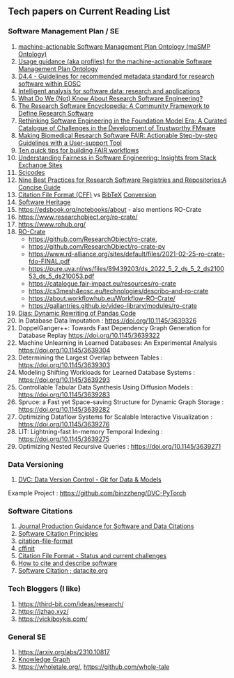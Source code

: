 ## Tech papers on Current Reading List



### Software Management Plan / SE
1. [machine-actionable Software Management Plan Ontology (maSMP Ontology)](https://zenodo.org/records/10582073)
2. [Usage guidance (aka profiles) for the machine-actionable Software Management Plan Ontology](https://zenodo.org/records/10582121)
3. [D4.4 - Guidelines for recommended metadata standard for research software within EOSC](https://zenodo.org/records/8199104)
4. [Intelligent analysis for software data: research and applications](https://link.springer.com/article/10.1631/FITEE.2230000)
5. [What Do We (Not) Know About Research Software Engineering?](https://openresearchsoftware.metajnl.com/articles/10.5334/jors.384)
6. [The Research Software Encyclopedia: A Community Framework to Define Research Software](https://openresearchsoftware.metajnl.com/articles/10.5334/jors.359)
7. [Rethinking Software Engineering in the Foundation Model Era: A Curated Catalogue of Challenges in the Development of Trustworthy FMware](https://arxiv.org/abs/2402.15943)
8. [Making Biomedical Research Software FAIR: Actionable Step-by-step Guidelines with a User-support Tool](https://www.nature.com/articles/s41597-023-02463-x)
9. [Ten quick tips for building FAIR workflows](https://journals.plos.org/ploscompbiol/article?id=10.1371/journal.pcbi.1011369)
10. [Understanding Fairness in Software Engineering: Insights from Stack Exchange Sites](https://arxiv.org/pdf/2402.19038.pdf)
11. [Scicodes](https://scicodes.net/)
12. [Nine Best Practices for Research Software Registries and Repositories:A Concise Guide](https://arxiv.org/pdf/2012.13117.pdf)
13. [Citation File Format (CFF)](https://citation-file-format.github.io/) vs [BibTeX](https://www.bibtex.com/g/bibtex-format/)    [Conversion](https://news.ycombinator.com/item?id=28246899)
14. [Software Heritage](https://docs.softwareheritage.org/index.html)
15. https://edsbook.org/notebooks/about - also mentions RO-Crate
16. https://www.researchobject.org/ro-crate/
17. https://www.rohub.org/
18. [RO-Crate](https://www.researchobject.org/ro-crate/)
       - https://github.com/ResearchObject/ro-crate,
       - https://github.com/ResearchObject/ro-crate-py
       - https://www.rd-alliance.org/sites/default/files/2021-02-25-ro-crate-fdo-FINAL.pdf
       - https://pure.uva.nl/ws/files/89439203/ds_2022_5_2_ds_5_2_ds210053_ds_5_ds210053.pdf
       - https://catalogue.fair-impact.eu/resources/ro-crate
       - https://cs3mesh4eosc.eu/technologies/describo-and-ro-crate
       - https://about.workflowhub.eu/Workflow-RO-Crate/
       - https://gallantries.github.io/video-library/modules/ro-crate
19. [Dias: Dynamic Rewriting of Pandas Code](https://doi.org/10.1145/3639313)
20. In Database Data Imputation : https://doi.org/10.1145/3639326
21. DoppelGanger++: Towards Fast Dependency Graph Generation for Database Replay https://doi.org/10.1145/3639322
22. Machine Unlearning in Learned Databases: An Experimental Analysis  https://doi.org/10.1145/3639304
23. Determining the Largest Overlap between Tables : https://doi.org/10.1145/3639303
24. Modeling Shifting Workloads for Learned Database Systems : https://doi.org/10.1145/3639293
25. Controllable Tabular Data Synthesis Using Diffusion Models : https://doi.org/10.1145/3639283
26. Spruce: a Fast yet Space-saving Structure for Dynamic Graph Storage : https://doi.org/10.1145/3639282
27. Optimizing Dataflow Systems for Scalable Interactive Visualization : https://doi.org/10.1145/3639276
28. LIT: Lightning-fast In-memory Temporal Indexing : https://doi.org/10.1145/3639275
29. Optimizing Nested Recursive Queries : https://doi.org/10.1145/3639271

### Data Versioning
1. [DVC: Data Version Control - Git for Data & Models](https://zenodo.org/records/10730123)

Example Project : https://github.com/binzzheng/DVC-PyTorch

### Software Citations
1. [Journal Production Guidance for Software and Data Citations](https://www.nature.com/articles/s41597-023-02491-7)
2. [Software Citation Principles](https://force11.org/info/software-citation-principles-published-2016/)
3. [citation-file-format](https://github.com/citation-file-format/citation-file-format/blob/main/schema-guide.md)
4. [cffinit](https://citation-file-format.github.io/cff-initializer-javascript/#/)
5. [Citation File Format - Status and current challenges](https://zenodo.org/records/6990678)
6. [How to cite and describe software](https://www.software.ac.uk/publication/how-cite-and-describe-software)
7. [Software Citation ; datacite.org](https://support.datacite.org/docs/software-citation)

### Tech Bloggers (I like)
1. https://third-bit.com/ideas/research/
2. https://jzhao.xyz/
3. https://vickiboykis.com/


### General SE
1. https://arxiv.org/abs/2310.10817
2. [Knowledge Graph](https://textmine.com/post/an-introduction-to-knowledge-graphs)
3. https://wholetale.org/, https://github.com/whole-tale 
